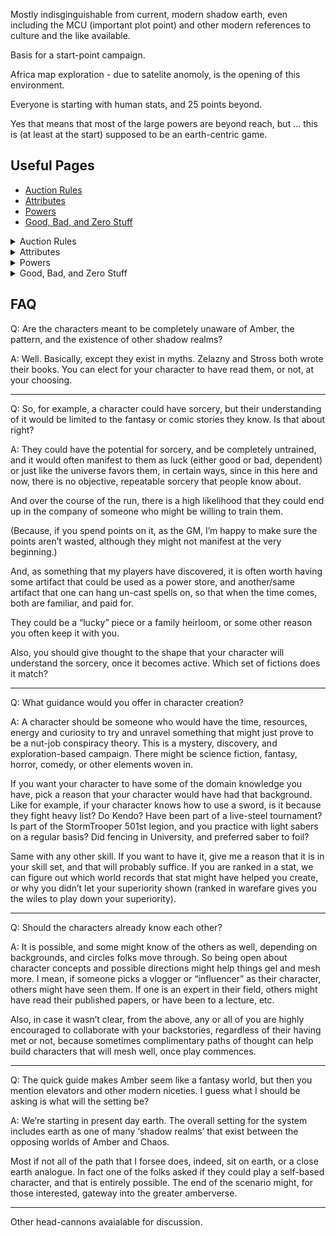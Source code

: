 Mostly indisginguishable from current, modern shadow earth, even
including the MCU (important plot point) and other modern references
to culture and the like available.

Basis for a start-point campaign.

Africa map exploration - due to satelite anomoly, is the opening of
this environment.

Everyone is starting with human stats, and 25 points beyond.

Yes that means that most of the large powers are beyond reach, but ... this is (at least at the start) supposed to be an earth-centric game.

## Useful Pages
 + [Auction Rules](InzaloAuctionRules)
 + [Attributes](CharacterAttributes)
 + [Powers](PowersBalancesAndOpposites)
 + [Good, Bad, and Zero Stuff](GoodBadZeroStuff)

<details><summary>Auction Rules</summary>

{% capture my_include %}{% include_relative InzaloAuctionRules.md %}{% endcapture %}
{{ my_include | markdownify }}

</details>

<details><summary>Attributes</summary>

{% capture my_include %}{% include_relative CharacterAttributes.md %}{% endcapture %}
{{ my_include | markdownify }}

</details>

<details><summary>Powers</summary>

{% capture my_include %}{% include_relative PowersBalancesAndOpposites.md %}{% endcapture %}
{{ my_include | markdownify }}

</details>

<details><summary>Good, Bad, and Zero Stuff</summary>

{% capture my_include %}{% include_relative GoodBadZeroStuff.md %}{% endcapture %}
{{ my_include | markdownify }}

</details>

## FAQ

Q: Are the characters meant to be completely unaware of Amber, the pattern, and the existence of other shadow realms?

A: Well. Basically, except they exist in myths.  Zelazny and Stross both wrote their books.  You can elect for your character to have read them, or not, at your choosing.

----

Q: So, for example, a character could have sorcery, but their understanding of it would be limited to the fantasy or comic stories they know.  Is that about right?

A: They could have the potential for sorcery, and be completely untrained, and it would often manifest to them as luck (either good or bad, dependent) or just like the universe favors them, in certain ways, since in this here and now, there is no objective, repeatable sorcery that people know about.

And over the course of the run, there is a high likelihood that they could end up in the company of someone who might be willing to train them.

(Because, if you spend points on it, as the GM, I’m happy to make sure the points aren’t wasted, although they might not manifest at the very beginning.)

And, as something that my players have discovered, it is often worth having some artifact that could be used as a power store, and another/same artifact that one can hang un-cast spells on, so that when the time comes, both are familiar, and paid for.

They could be a “lucky” piece or a family heirloom, or some other reason you often keep it with you.

Also, you should give thought to the shape that your character will understand the sorcery, once it becomes active.  Which set of fictions does it match?

----

Q: What guidance would you offer in character creation?

A: A character should be someone who would have the time, resources, energy  and curiosity to try and unravel something that might just prove to be a nut-job conspiracy theory.  This is a mystery, discovery, and exploration-based campaign.  There might be science fiction, fantasy, horror, comedy, or other elements woven in.

If you want your character to have some of the domain knowledge you have, pick a reason that your character would have had that background. Like for example, if your character knows how to use a sword, is it because they fight heavy list?  Do Kendo?  Have been part of a live-steel tournament?  Is part of the StormTrooper 501st legion, and you practice with light sabers on a regular basis? Did fencing in University, and preferred saber to foil?

Same with any other skill.  If you want to have it, give me a reason that it is in your skill set, and that will probably suffice.  If you are ranked in a stat, we can figure out which world records that stat might have helped you create, or why you didn’t let your superiority shown (ranked in warefare gives you the wiles to play down your superiority).

----

Q: Should the characters already know each other?

A: It is possible, and some might know of the others as well, depending on backgrounds, and circles folks move through.  So being open about character concepts and possible directions might help things gel and mesh more.  I mean, if someone picks a vlogger or “influencer” as their character, others might have seen them.  If one is an expert in their field, others might have read their published papers, or have been to a lecture, etc.

Also, in case it wasn’t clear, from the above, any or all of you are highly encouraged to collaborate with your backstories, regardless of their having met or not, because sometimes complimentary paths of thought can help build characters that will mesh well, once play commences.

----

Q: The quick guide makes Amber seem like a fantasy world, but then you mention elevators and other modern niceties.  I guess what I should be asking is what will the setting be? 

A: We’re starting in present day earth.  The overall setting for the system includes earth as one of many ‘shadow realms’ that exist between the opposing worlds of Amber and Chaos. 

Most if not all of the path that I forsee does, indeed, sit on earth, or a close earth analogue.  In fact one of the folks asked if they could play a self-based character, and that is entirely possible. The end of the scenario might, for those interested, gateway into the greater amberverse.

----

Other head-cannons avaialable for discussion.

